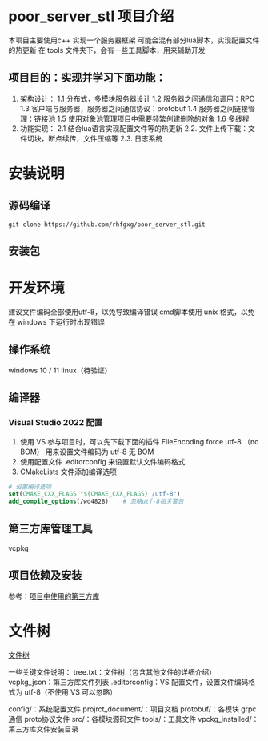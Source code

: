 # poor_server_stl 项目介绍
本项目主要使用c++ 实现一个服务器框架
可能会混有部分lua脚本，实现配置文件的热更新
在 tools 文件夹下，会有一些工具脚本，用来辅助开发

## 项目目的：实现并学习下面功能：
1. 架构设计：
1.1 分布式，多模块服务器设计
1.2 服务器之间通信和调用：RPC
1.3 客户端与服务器，服务器之间通信协议：protobuf
1.4 服务器之间链接管理：链接池
1.5 使用对象池管理项目中需要频繁创建删除的对象
1.6 多线程
2. 功能实现：
2.1 结合lua语言实现配置文件等的热更新
2.2. 文件上传下载：文件切块，断点续传，文件压缩等
2.3. 日志系统

# 安装说明
## 源码编译
```git clone https://github.com/rhfgxg/poor_server_stl.git```

## 安装包


# 开发环境
建议文件编码全部使用utf-8，以免导致编译错误
cmd脚本使用 unix 格式，以免在 windows 下运行时出现错误

## 操作系统
windows 10 / 11
linux（待验证）

## 编译器
### Visual Studio 2022 配置
1. 使用 VS 参与项目时，可以先下载下面的插件
	FileEncoding
	force utf-8 （no BOM）
用来设置文件编码为 utf-8 无 BOM
2. 使用配置文件 .editorconfig 来设置默认文件编码格式
3. CMakeLists 文件添加编译选项
```cmake
# 设置编译选项
set(CMAKE_CXX_FLAGS "${CMAKE_CXX_FLAGS} /utf-8")
add_compile_options(/wd4828)    # 忽略utf-8相关警告
```

## 第三方库管理工具
vcpkg

## 项目依赖及安装
参考：[项目中使用的第三方库](project_document/library.md)


# 文件树
[文件树](tree.txt)

一些关键文件说明：
tree.txt：文件树（包含其他文件的详细介绍）
vcpkg_json：第三方库文件列表
.editorconfig：VS 配置文件，设置文件编码格式为 utf-8（不使用 VS 可以忽略）

config/：系统配置文件
projrct_document/：项目文档
protobuf/：各模块 grpc通信 proto协议文件
src/：各模块源码文件
tools/：工具文件
vpckg_installed/：第三方库文件安装目录

